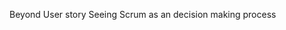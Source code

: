 <span style="color:#000ff;">Beyond User story</span>
<span style="color:#000ff;">Seeing Scrum as an decision making process</span>